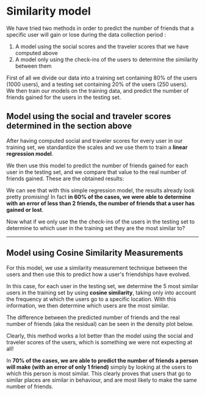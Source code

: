 # Similarity model 

We have tried two methods in order to predict the number of friends that a specific user will gain or lose during the data collection period : 
1. A model using the social scores and the traveler scores that we have computed above  
2. A model only using the check-ins of the users to determine the similarity between them

First of all we divide our data into a training set containing 80% of the users (1000 users), and a testing set containing 20% of the users (250 users).  
We then train our models on the training data, and predict the number of friends gained for the users in the testing set.

## Model using the social and traveler scores determined in the section above

After having computed social and traveler scores for every user in our training set, we standardize the scales and we use them to train a **linear regression model**. 

We then use this model to predict the number of friends gained for each user in the testing set, and we compare that value to the real number of friends gained.
These are the obtained results: 

<INSERT RESIDUAL GRAPH HERE>

We can see that with this simple regression model, the results already look pretty promising! In fact **in 60% of the cases, we were able to determine with an error of less than 2 friends, the number of friends that a user has gained or lost**. 

Now what if we only use the the check-ins of the users in the testing set to determine to which user in the training set they are the most similar to? 

---
## Model using Cosine Similarity Measurements

For this model, we use a similarity measurement technique between the users and then use this to predict how a user's friendships have evolved.

In this case, for each user in the testing set, we determine the 5 most similar users in the training set by using **cosine similarity**, taking only into account the frequency at which the users go to a specific location. With this information, we then determine which users are the most similar. 

The difference between the predicted number of friends and the real number of friends (aka the residual) can be seen in the density plot below. 

<INSERT RESIDUAL GRAPH HERE>

Clearly, this method works a lot better than the model using the social and traveler scores of the users, which is something we were not expecting at all!

In **70% of the cases, we are able to predict the number of friends a person will make (with an error of only 1 friend)** simply by looking at the users to which this person is most similar. This clearly proves that users that go to similar places are similar in behaviour, and are most likely to make the same number of friends. 



